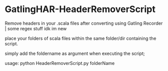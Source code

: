 # GatlingHAR-HeaderRemoverScript
Remove headers in your .scala files after converting using Gatling Recorder | some regex stuff idk im new

place your folders of scala files within the same folder/dir containing the script.

simply add the foldername as argument when executing the script;

usage:  python HeaderRemoverScript.py folderName
